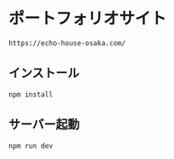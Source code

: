 # ポートフォリオサイト

```
https://echo-house-osaka.com/
```

## インストール

```
npm install
```

## サーバー起動

```
npm run dev
```
